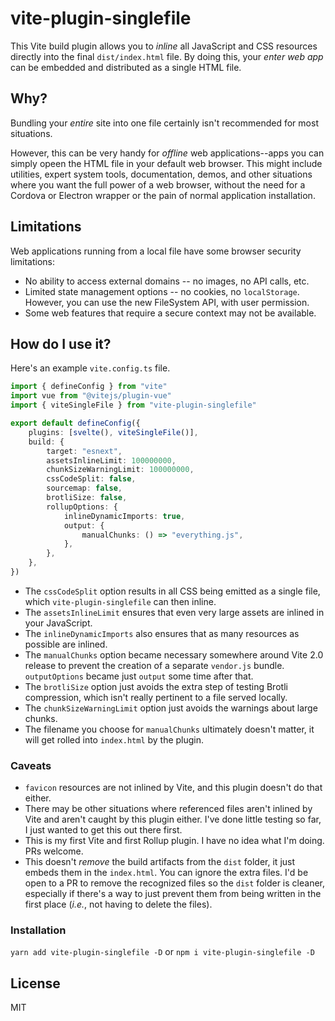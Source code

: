 # vite-plugin-singlefile

This Vite build plugin allows you to _inline_ all JavaScript and CSS resources directly into the final `dist/index.html` file. By doing this, your _enter web app_ can be embedded and distributed as a single HTML file.

## Why?

Bundling your _entire_ site into one file certainly isn't recommended for most situations.

However, this can be very handy for _offline_ web applications--apps you can simply opeen the HTML file in your default web browser. This might include utilities, expert system tools, documentation, demos, and other situations where you want the full power of a web browser, without the need for a Cordova or Electron wrapper or the pain of normal application installation.

## Limitations

Web applications running from a local file have some browser security limitations:

- No ability to access external domains -- no images, no API calls, etc.
- Limited state management options -- no cookies, no `localStorage`. However, you can use the new FileSystem API, with user permission.
- Some web features that require a secure context may not be available.

## How do I use it?

Here's an example `vite.config.ts` file.

```ts
import { defineConfig } from "vite"
import vue from "@vitejs/plugin-vue"
import { viteSingleFile } from "vite-plugin-singlefile"

export default defineConfig({
    plugins: [svelte(), viteSingleFile()],
    build: {
        target: "esnext",
        assetsInlineLimit: 100000000,
        chunkSizeWarningLimit: 100000000,
        cssCodeSplit: false,
        sourcemap: false,
        brotliSize: false,
        rollupOptions: {
            inlineDynamicImports: true,
            output: {
                manualChunks: () => "everything.js",
            },
        },
    },
})
```

- The `cssCodeSplit` option results in all CSS being emitted as a single file, which `vite-plugin-singlefile` can then inline.
- The `assetsInlineLimit` ensures that even very large assets are inlined in your JavaScript.
- The `inlineDynamicImports` also ensures that as many resources as possible are inlined.
- The `manualChunks` option became necessary somewhere around Vite 2.0 release to prevent the creation of a separate `vendor.js` bundle. `outputOptions` became just `output` some time after that.
- The `brotliSize` option just avoids the extra step of testing Brotli compression, which isn't really pertinent to a file served locally.
- The `chunkSizeWarningLimit` option just avoids the warnings about large chunks.
- The filename you choose for `manualChunks` ultimately doesn't matter, it will get rolled into `index.html` by the plugin.

### Caveats

- `favicon` resources are not inlined by Vite, and this plugin doesn't do that either.
- There may be other situations where referenced files aren't inlined by Vite and aren't caught by this plugin either. I've done little testing so far, I just wanted to get this out there first.
- This is my first Vite and first Rollup plugin. I have no idea what I'm doing. PRs welcome.
- This doesn't _remove_ the build artifacts from the `dist` folder, it just embeds them in the `index.html`. You can ignore the extra files. I'd be open to a PR to remove the recognized files so the `dist` folder is cleaner, especially if there's a way to just prevent them from being written in the first place (_i.e._, not having to delete the files).

### Installation

`yarn add vite-plugin-singlefile -D` or `npm i vite-plugin-singlefile -D`

## License

MIT
